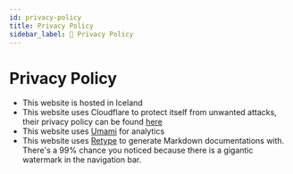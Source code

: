 ```yaml
---
id: privacy-policy
title: Privacy Policy
sidebar_label: 🔏 Privacy Policy
---
```


# Privacy Policy

- This website is hosted in Iceland
- This website uses Cloudflare to protect itself from unwanted attacks, their privacy policy can be found [here](https://www.cloudflare.com/privacypolicy)
- This website uses [Umami](https://umami.is) for analytics
- This website uses [Retype](https://retype.com) to generate Markdown documentations with. There's a 99% chance you noticed because there is a gigantic watermark in the navigation bar.